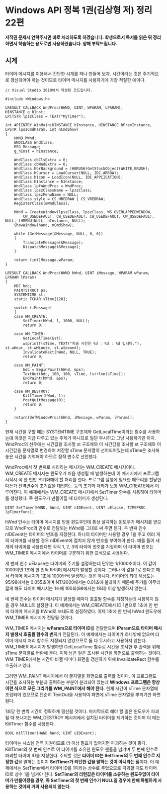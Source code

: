 # Windows API 정복 1권(김상형 저) 정리 22편

**저작권 문제시 연락주시면 바로 처리하도록 하겠습니다. 학생으로서 독서를 읽은 뒤 정리하면서 학습하는 용도로만 사용하였습니다. 양해 부탁드립니다.**

## 시계

타이머 메시지를 이용해서 간단한 시계를 하나 만들어 보자. 시간이라는 것은 주기적으로 갱신되어야 하는 것이므로 타이머 메시지를 사용하기에 가장 적절한 예이다.  
  
    // Visual Studio 2019에서 작성된 코드입니다.

    #include <Windows.h>

    LRESULT CALLBACK WndProc(HWND, UINT, WPARAM, LPARAM);
    HINSTANCE g_hInst;
    LPCTSTR lpszClass = TEXT("MyTimer");

    int APIENTRY WinMain(HINSTANCE hInstance, HINSTANCE hPrevInstance, LPSTR lpszCmdParam, int nCmdShow)
    {
        HWND hWnd;
        WNDCLASS WndClass;
        MSG Message;
        g_hInst = hInstance;

        WndClass.cbClsExtra = 0;
        WndClass.cbWndExtra = 0;
        WndClass.hbrBackground = (HBRUSH)GetStockObject(WHITE_BRUSH);
        WndClass.hCursor = LoadCursor(NULL, IDC_ARROW);
        WndClass.hIcon = LoadIcon(NULL, IDI_APPLICATION);
        WndClass.hInstance = hInstance;
        WndClass.lpfnWndProc = WndProc;
        WndClass.lpszClassName = lpszClass;
        WndClass.lpszMenuName = NULL;
        WndClass.style = CS_HREDRAW | CS_VREDRAW;
        RegisterClass(&WndClass);

        hWnd = CreateWindow(lpszClass, lpszClass, WS_OVERLAPPEDWINDOW,
            CW_USEDEFAULT, CW_USEDEFAULT, CW_USEDEFAULT, CW_USEDEFAULT, NULL, (HMENU)NULL, hInstance, NULL);
        ShowWindow(hWnd, nCmdShow);

        while (GetMessage(&Message, NULL, 0, 0))
        {
            TranslateMessage(&Message);
            DispatchMessage(&Message);
        }

        return (int)Message.wParam;
    }

    LRESULT CALLBACK WndProc(HWND hWnd, UINT iMessage, WPARAM wParam, LPARAM lParam)
    {
        HDC hdc;
        PAINTSTRUCT ps;
        SYSTEMTIME st;
        static TCHAR sTime[128];

        switch (iMessage)
        {
        case WM_CREATE:
            SetTimer(hWnd, 1, 1000, NULL);
            return 0;

        case WM_TIMER:
            GetLocalTime(&st);
            wsprintf(sTime, TEXT("지금 시간은 %d : %d : %d 입니다."), st.wHour, st.wMinute, st.wSecond);
            InvalidateRect(hWnd, NULL, TRUE);
            return 0;

        case WM_PAINT:
            hdc = BeginPaint(hWnd, &ps);
            TextOut(hdc, 100, 100, sTime, lstrlen(sTime));
            EndPaint(hWnd, &ps);
            return 0;

        case WM_DESTROY:
            KillTimer(hWnd, 1);
            PostQuitMessage(0);
            return 0;
        }

        return(DefWindowProc(hWnd, iMessage, wParam, lParam));
    }

현재 시간을 구할 때는 SYSTEMTIME 구조체와 GetLocalTime이라는 함수를 사용하는데 이것은 지금 다루고 있는 주제가 아니므로 일단 무시하고 그냥 사용하기만 하자. WndProc의 선두에는 시간값을 조사할 st 구조체와 이 시간값을 조사할 st 구조체와 이 시간값을 문자열로 변경하여 저장할 sTime 문자열이 선어되어있는데 sTime은 조사해 놓은 시간을 기억해야 하므로 정적 변수로 선언했다.  
  
WndProc에서 첫 번째로 처리하는 메시지는 WM_CREATE 메시지이다. WM_CREATE 메시지는 윈도우가 처음 생성될 때 발생하는데 이 메시지에서 프로그램 시작시 꼭 한 번만 초기화해야 할 처리를 한다. 프로그램 실행에 필요한 메모리를 할당한다든가 전역변수에 초기값을 대입하는 등의 초기화 처리가 보통 WM_CREATE에서 이루어진다. 이 예제에서는 WM_CREATE 메시지에서 SetTimer 함수를 사용하여 타이머를 생성했다. 즉 윈도우가 만들어질 때 타이머가 생성된다.  
  
    UINT SetTimer(HWND, hWnd, UINT nIDEvent, UINT uElapse, TIMEPROC lpTimerFunc);

hWnd 인수는 타이머 메시지를 받을 윈도우인데 통상 설치하는 윈도우가 메시지를 받으므로 WndProc의 인수로 전달되는 hWnd를 그대로 써 주면 된다. 두 번째 인수 nIDEvent는 타이머의 번호를 지정한다. 하나의 타이머만 사용할 경우 1을 주고 여러 개의 타이머를 사용할 경우 nIDEvent에 겹치지 않게 번호를 부여해야 한다. 예를 들어 세 개의 타이머를 사용한다면 각각 1, 2, 3의 타이머 번호를 지정하며 이 타이머 번호는 WM_TIMER 메시지에서 타이머를 구분하기 위한 표식으로 사용된다.  
  
세 번째 인수 uElapse는 타이머의 주기를 설정하는데 단위는 1/1000초이다. 이 값이 1000이면 1초에 한 번씩 타이머 메시지가 발생할 것이다. 그러나 이 값을 1로 한다고 해서 타이머 메시지가 1초에 1000번씩 발생하는 것은 아니다. 타이머의 최대 해상도는 95/98에서는 0.055초이며 NT/2000에서는 0.01초에 불과하기 때문에 주기를 아무리 짧게 해도 타이머 메시지는 1초에 100회(98에서는 18회) 이상 발생하지 않는다.  
  
네 번째 인수는 타이머 메시지가 발생할 때마다 호출될 함수를 지정하는데 사용하지 않을 경우 NULL로 설정한다. 이 예제에서는 WM_CREATE에서 ID 1번으로 1초에 한 번씩 타이머 메시지를 hWnd로 보내도록 설정하였다. 이제 1초에 한 번씩 hWnd 윈도우에 WM_TIMER 메시지가 전달될 것이다.  
  
WM_TIMER 메시지는 **wParam으로 타이머 ID**를 전달받으며 **lParam으로 타이머 메시지 발생시 호출될 함수의 번지**가 전달된다. 이 예제에서는 타이머가 하나밖에 없으며 타이머 메시지 처리 함수도 지정되지 않았으므로 둘 다 무시하고 사용하지 않는다. WM_TIMER 메시지가 발생하면 GetLocalTime 함수로 시간을 조사한 후 출력을 위해 sTime 문자열로 변환해 둔다. 이제 남은 일은 조사된 시간을 화면으로 출력하는 것이다. WM_TIMER에서는 시간이 바뀔 때마다 화면을 갱신하기 위해 InvalidateRect 함수를 호출하고 있다.  
  
그러면 WM_PAINT 메시지에서 이 문자열을 화면으로 출력할 것이다. 이 프로그램도 시간을 조사하는 부분과 출력하는 부분이 분리되어 있는데 **Windows 프로그램은 항상 이런 식으로 모든 그리기를 WM_PAINT에서 해야 한다.** 현재 시간이 sTime 문자열에 조립되어 있으므로 단순히 TextOut을 사용하여 화면에 sTime 문자열을 뿌리기만 하면 된다.  
  
1초당 한 번씩 시간이 정확하게 갱신될 것이다. 마지막으로 해야 할 일은 윈도우가 파괴될 때 보내지는 WM_DESTROY 메시지에서 설치된 타이머를 제거하는 것이며 이 때는 KillTimer 함수를 사용한다.  
  
    BOOL KillTimer(HWND hWnd, UINT uIDEvent);

타이머는 시스템 전역 자원이므로 더 이상 필요가 없어지면 파괴하는 것이 좋다. KillTimer의 첫 번째 인수로 이 타이머를 소유한 윈도우 핸들을 넘기며 두 번째 인수로 파괴할 타이머 ID를 지정한다. 주의할 것은 **타이머 ID는 SetTimer의 두 번째 인수로 지정한 값**을 말하는 것이지 **SetTimer가 리턴한 값을 말하는 것이 아니라는 점**이다. 이 예제에서는 SetTimer에서 타이머 ID를 1이라는 상수로 주었으므로 파괴할 때도 타이머 ID로 상수 1을 넘겨야 한다. **SetTimer의 리턴값은 타이머를 소유하는 윈도우없이 타이머가 만들어졌을 경우, 즉 SetTimer의 첫 번째 인수가 NULL일 경우에 한해 특별하게 사용하는 것이되 거의 사용되지 않는다.**